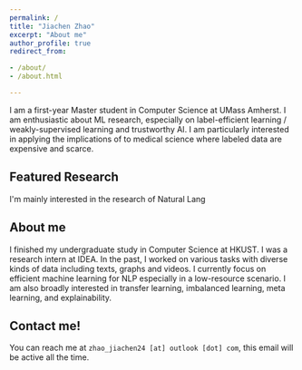 ```yaml
---
permalink: /
title: "Jiachen Zhao"
excerpt: "About me"
author_profile: true
redirect_from:

- /about/
- /about.html

---
```


I am a first-year Master student in Computer Science at UMass Amherst. I am enthusiastic about ML research, especially on label-efficient learning / weakly-supervised learning and trustworthy AI. I am particularly interested in applying the implications of  to medical science where labeled data are expensive and scarce. 

## Featured Research

I'm mainly interested in the research of Natural Lang


## About me
 I finished my undergraduate study in Computer Science at HKUST. I was a research intern at IDEA. In the past, I worked on various tasks with diverse kinds of data including texts, graphs and videos. I currently focus on efficient machine learning for NLP especially in a low-resource scenario. I am also broadly interested in transfer learning, imbalanced learning, meta learning, and explainability.


## Contact me!

You can reach me at `zhao_jiachen24 [at] outlook [dot] com`, this email will be active all the time.
